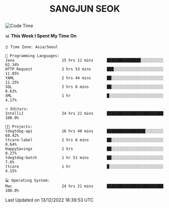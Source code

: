<h1>
 <p align="center">
   SANGJUN SEOK
 </p>
</h1>

<!--START_SECTION:waka-->
![Code Time](http://img.shields.io/badge/Code%20Time-2%2C082%20hrs%206%20mins-blue)

📊 **This Week I Spent My Time On** 

```text
⌚︎ Time Zone: Asia/Seoul

💬 Programming Languages: 
Java                     15 hrs 11 mins      ███████████████░░░░░░░░░░   62.34% 
HTTP Request             2 hrs 53 mins       ███░░░░░░░░░░░░░░░░░░░░░░   11.85% 
YAML                     2 hrs 44 mins       ██░░░░░░░░░░░░░░░░░░░░░░░   11.25% 
SQL                      2 hrs 6 mins        ██░░░░░░░░░░░░░░░░░░░░░░░   8.63% 
XML                      1 hr                █░░░░░░░░░░░░░░░░░░░░░░░░   4.17%

🔥 Editors: 
IntelliJ                 24 hrs 21 mins      █████████████████████████   100.0%

🐱‍💻 Projects: 
tdogtdog-api             16 hrs 40 mins      █████████████████░░░░░░░░   68.42% 
ttcare-label             2 hrs 6 mins        ██░░░░░░░░░░░░░░░░░░░░░░░   8.64% 
HappySavings             2 hrs               ██░░░░░░░░░░░░░░░░░░░░░░░   8.27% 
tdogtdog-batch           1 hr 51 mins        ██░░░░░░░░░░░░░░░░░░░░░░░   7.6% 
ttcare                   1 hr                █░░░░░░░░░░░░░░░░░░░░░░░░   4.15%

💻 Operating System: 
Mac                      24 hrs 21 mins      █████████████████████████   100.0%

```


 Last Updated on 13/12/2022 18:39:53 UTC
<!--END_SECTION:waka-->
